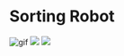 # Sorting Robot
![gif](https://github.com/tornadoXXXV/Robot/blob/main/images/motor.gif)
<img src="(https://github.com/tornadoXXXV/Robot/blob/main/images/complete.png)"> 
<img src="(https://github.com/tornadoXXXV/Robot/blob/main/images/box2.png)"> 
